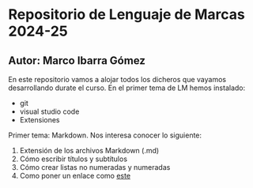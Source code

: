 # Repositorio de Lenguaje de Marcas 2024-25
## Autor: Marco Ibarra Gómez
En este repositorio vamos a alojar todos los dicheros que vayamos
desarrollando durate el curso. En el primer tema de LM hemos instalado:
- git
- visual studio code
- Extensiones

Primer tema: Markdown. Nos interesa conocer lo siguiente:
1. Extensión de los archivos Markdown (.md)
2. Cómo escribir títulos y subtítulos
3. Cómo crear listas no numeradas y numeradas
4. Como poner un enlace como [este](https://markdown.es/sintaxis-markdown/#links)